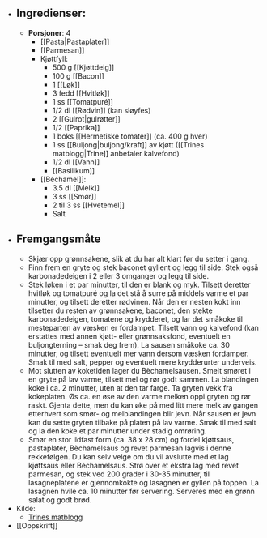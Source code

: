 - ## Ingredienser:
    - **Porsjoner**: 4
        - [[Pasta|Pastaplater]]
        - [[Parmesan]]
        - Kjøttfyll:
            - 500 g [[Kjøttdeig]]
            - 100 g [[Bacon]]
            - 1 [[Løk]]
            - 3 fedd [[Hvitløk]]
            - 1 ss [[Tomatpuré]]
            - 1/2 dl [[Rødvin]] (kan sløyfes)
            - 2 [[Gulrot|gulrøtter]]
            - 1/2 [[Paprika]]
            - 1 boks [[Hermetiske tomater]] (ca. 400 g hver)
            - 1 ss [[Buljong|buljong/kraft]] av kjøtt ([[Trines matblogg|Trine]] anbefaler kalvefond)
            - 1/2 dl [[Vann]]
            - [[Basilikum]]
        - [[Béchamel]]:
            - 3.5 dl [[Melk]]
            - 3 ss [[Smør]]
            - 2 til 3 ss [[Hvetemel]]
            - Salt
- ## Fremgangsmåte
    - Skjær opp grønnsakene, slik at du har alt klart før du setter i gang.
    - Finn frem en gryte og stek baconet gyllent og legg til side. Stek også karbonadedeigen i 2 eller 3 omganger og legg til side.
    - Stek løken i et par minutter, til den er blank og myk. Tilsett deretter 
hvitløk og tomatpuré og la det stå å surre på middels varme et par 
minutter, og tilsett deretter rødvinen. Når den er nesten kokt inn 
tilsetter du resten av grønnsakene, baconet, den stekte karbonadedeigen, tomatene og krydderet, og lar det småkoke til mesteparten av væsken er 
fordampet. Tilsett vann og kalvefond (kan erstattes med annen kjøtt- 
eller grønnsaksfond, eventuelt en buljongterning – smak deg frem). La 
sausen småkoke ca. 30 minutter, og tilsett eventuelt mer vann dersom 
væsken fordamper. Smak til med salt, pepper og eventuelt mere 
krydderurter underveis.
    - Mot slutten av koketiden lager du Bèchamelsausen. Smelt smøret i en 
gryte på lav varme, tilsett mel og rør godt sammen. La blandingen koke i
 ca. 2 minutter, uten at den tar farge. Ta gryten vekk fra kokeplaten. 
Øs ca. en øse av den varme melken oppi gryten og rør raskt. Gjenta 
dette, men du kan øke på med litt mere melk av gangen etterhvert som 
smør- og melblandingen blir jevn. Når sausen er jevn kan du sette gryten tilbake på platen på lav varme. Smak til med salt og la den koke et par minutter under stadig omrøring.
    - Smør en stor ildfast form (ca. 38 x 28 cm) og fordel kjøttsaus, 
pastaplater, Bèchamelsaus og revet parmesan lagvis i denne rekkefølgen. 
Du kan selv velge om du vil avslutte med et lag kjøttsaus eller 
Bèchamelsaus. Strø over et ekstra lag med revet parmesan, og stek ved 
200 grader i 30-35 minutter, til lasagneplatene er gjennomkokte og 
lasagnen er gyllen på toppen. La lasagnen hvile ca. 10 minutter før 
servering. Serveres med en grønn salat og godt brød.
- Kilde:
    - [Trines matblogg](https://trinesmatblogg.no/recipe/lasagne-til-mafiaen/)
- [[Oppskrift]]
